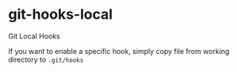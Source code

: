 # git-hooks-local
Git Local Hooks

If you want to enable a specific hook, simply copy file from working directory to `.git/hooks`

